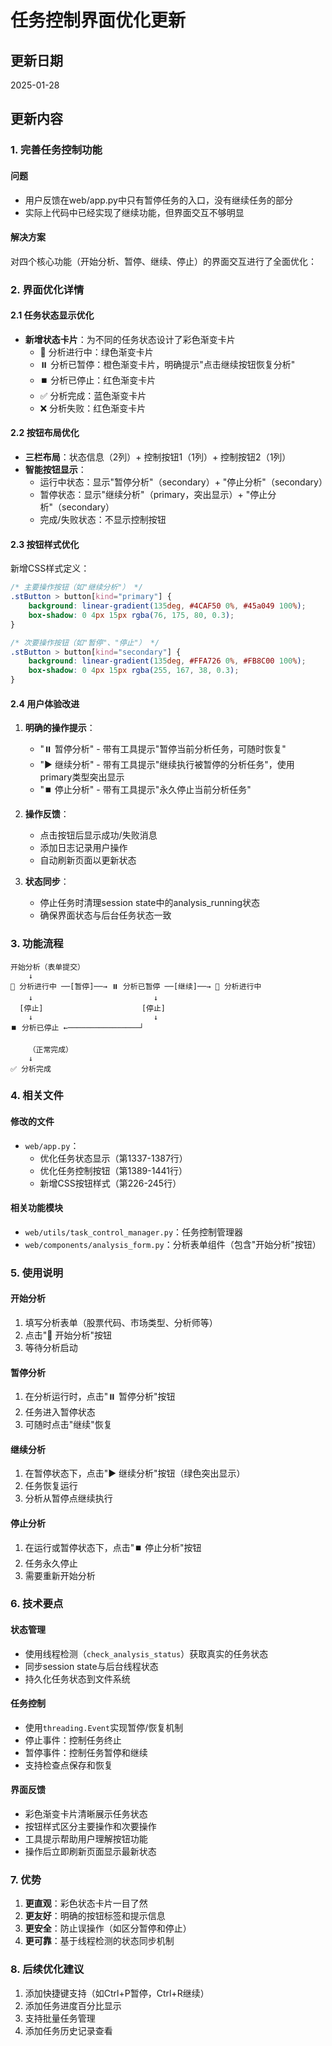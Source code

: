 # 任务控制界面优化更新

## 更新日期
2025-01-28

## 更新内容

### 1. 完善任务控制功能

#### 问题
- 用户反馈在web/app.py中只有暂停任务的入口，没有继续任务的部分
- 实际上代码中已经实现了继续功能，但界面交互不够明显

#### 解决方案
对四个核心功能（开始分析、暂停、继续、停止）的界面交互进行了全面优化：

### 2. 界面优化详情

#### 2.1 任务状态显示优化
- **新增状态卡片**：为不同的任务状态设计了彩色渐变卡片
  - 🔄 分析进行中：绿色渐变卡片
  - ⏸️ 分析已暂停：橙色渐变卡片，明确提示"点击继续按钮恢复分析"
  - ⏹️ 分析已停止：红色渐变卡片
  - ✅ 分析完成：蓝色渐变卡片
  - ❌ 分析失败：红色渐变卡片

#### 2.2 按钮布局优化
- **三栏布局**：状态信息（2列）+ 控制按钮1（1列）+ 控制按钮2（1列）
- **智能按钮显示**：
  - 运行中状态：显示"暂停分析"（secondary）+ "停止分析"（secondary）
  - 暂停状态：显示"继续分析"（primary，突出显示）+ "停止分析"（secondary）
  - 完成/失败状态：不显示控制按钮

#### 2.3 按钮样式优化
新增CSS样式定义：

```css
/* 主要操作按钮（如"继续分析"） */
.stButton > button[kind="primary"] {
    background: linear-gradient(135deg, #4CAF50 0%, #45a049 100%);
    box-shadow: 0 4px 15px rgba(76, 175, 80, 0.3);
}

/* 次要操作按钮（如"暂停"、"停止"） */
.stButton > button[kind="secondary"] {
    background: linear-gradient(135deg, #FFA726 0%, #FB8C00 100%);
    box-shadow: 0 4px 15px rgba(255, 167, 38, 0.3);
}
```

#### 2.4 用户体验改进
1. **明确的操作提示**：
   - "⏸️ 暂停分析" - 带有工具提示"暂停当前分析任务，可随时恢复"
   - "▶️ 继续分析" - 带有工具提示"继续执行被暂停的分析任务"，使用primary类型突出显示
   - "⏹️ 停止分析" - 带有工具提示"永久停止当前分析任务"

2. **操作反馈**：
   - 点击按钮后显示成功/失败消息
   - 添加日志记录用户操作
   - 自动刷新页面以更新状态

3. **状态同步**：
   - 停止任务时清理session state中的analysis_running状态
   - 确保界面状态与后台任务状态一致

### 3. 功能流程

```
开始分析（表单提交）
    ↓
🔄 分析进行中 ──[暂停]──→ ⏸️ 分析已暂停 ──[继续]──→ 🔄 分析进行中
    ↓                           ↓
  [停止]                      [停止]
    ↓                           ↓
⏹️ 分析已停止 ←────────────────┘
    
    （正常完成）
    ↓
✅ 分析完成
```

### 4. 相关文件

#### 修改的文件
- `web/app.py`：
  - 优化任务状态显示（第1337-1387行）
  - 优化任务控制按钮（第1389-1441行）
  - 新增CSS按钮样式（第226-245行）

#### 相关功能模块
- `web/utils/task_control_manager.py`：任务控制管理器
- `web/components/analysis_form.py`：分析表单组件（包含"开始分析"按钮）

### 5. 使用说明

#### 开始分析
1. 填写分析表单（股票代码、市场类型、分析师等）
2. 点击"🚀 开始分析"按钮
3. 等待分析启动

#### 暂停分析
1. 在分析运行时，点击"⏸️ 暂停分析"按钮
2. 任务进入暂停状态
3. 可随时点击"继续"恢复

#### 继续分析
1. 在暂停状态下，点击"▶️ 继续分析"按钮（绿色突出显示）
2. 任务恢复运行
3. 分析从暂停点继续执行

#### 停止分析
1. 在运行或暂停状态下，点击"⏹️ 停止分析"按钮
2. 任务永久停止
3. 需要重新开始分析

### 6. 技术要点

#### 状态管理
- 使用线程检测（`check_analysis_status`）获取真实的任务状态
- 同步session state与后台线程状态
- 持久化任务状态到文件系统

#### 任务控制
- 使用`threading.Event`实现暂停/恢复机制
- 停止事件：控制任务终止
- 暂停事件：控制任务暂停和继续
- 支持检查点保存和恢复

#### 界面反馈
- 彩色渐变卡片清晰展示任务状态
- 按钮样式区分主要操作和次要操作
- 工具提示帮助用户理解按钮功能
- 操作后立即刷新页面显示最新状态

### 7. 优势

1. **更直观**：彩色状态卡片一目了然
2. **更友好**：明确的按钮标签和提示信息
3. **更安全**：防止误操作（如区分暂停和停止）
4. **更可靠**：基于线程检测的状态同步机制

### 8. 后续优化建议

1. 添加快捷键支持（如Ctrl+P暂停，Ctrl+R继续）
2. 添加任务进度百分比显示
3. 支持批量任务管理
4. 添加任务历史记录查看

